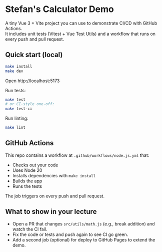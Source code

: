 # Stefan's Calculator Demo

A tiny Vue 3 + Vite project you can use to demonstrate CI/CD with GitHub Actions.  
It includes unit tests (Vitest + Vue Test Utils) and a workflow that runs on every push and pull request.

## Quick start (local)

```bash
make install
make dev
```

Open http://localhost:5173

Run tests:

```bash
make test
# or CI-style one-off:
make test-ci
```

Run linting:

```bash
make lint
```

## GitHub Actions

This repo contains a workflow at `.github/workflows/node.js.yml` that:

- Checks out your code
- Uses Node 20
- Installs dependencies with `make install`
- Builds the app
- Runs the tests

The job triggers on every push and pull request.

## What to show in your lecture

- Open a PR that changes `src/utils/math.js` (e.g., break addition) and watch the CI fail.
- Fix the code or tests and push again to see CI go green.
- Add a second job (optional) for deploy to GitHub Pages to extend the demo.
